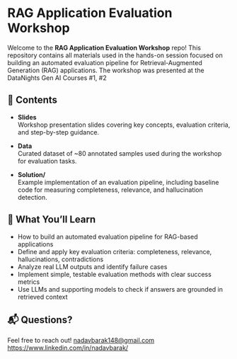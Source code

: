 # RAG Application Evaluation Workshop

Welcome to the **RAG Application Evaluation Workshop** repo! This repository contains all materials used in the hands-on session focused on building an automated evaluation pipeline for Retrieval-Augmented Generation (RAG) applications. The workshop was presented at the DataNights Gen AI Courses #1, #2

## 📁 Contents

- **Slides**  
  Workshop presentation slides covering key concepts, evaluation criteria, and step-by-step guidance.

- **Data**  
  Curated dataset of ~80 annotated samples used during the workshop for evaluation tasks.

- **Solution/**  
  Example implementation of an evaluation pipeline, including baseline code for measuring completeness, relevance, and hallucination detection.

## 🧠 What You’ll Learn

- How to build an automated evaluation pipeline for RAG-based applications  
- Define and apply key evaluation criteria: completeness, relevance, hallucinations, contradictions  
- Analyze real LLM outputs and identify failure cases  
- Implement simple, testable evaluation methods with clear success metrics  
- Use LLMs and supporting models to check if answers are grounded in retrieved context  

## 📬 Questions?

Feel free to reach out! 
nadavbarak148@gmail.com
https://www.linkedin.com/in/nadavbarak/
